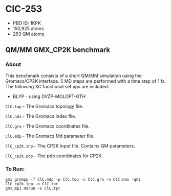 # ClC-253

* PBD ID: 1KPK
* 150,925 atoms
* 253 QM atoms

## QM/MM GMX_CP2K benchmark

### About

This benchmark consists of a short QM/MM simulation using the Gromacs/CP2K
interface. 
5 MD steps are performed with a time step of 1 fs. The following XC functional 
set ups are included:

* BLYP - using DVZP-MOLOPT-GTH


``ClC.top`` - The Gromacs topology file.

``ClC.ndx`` - The Gromacs index file.

``ClC.gro`` - The Gromacs coordinates file.

``ClC.mdp`` - The Gromacs Md parameter file.

``ClC_cp2k.inp`` - The CP2K input file. Contains QM parameters. 

``ClC_cp2k.pdp`` - The pdb coordinates for CP2K. 


### To Run: 

    gmx grompp -f ClC.mdp -p ClC.top -c ClC.gro -n ClC.ndx -qmi ClC_cp2k.inp -o ClC.tpr
    gmx_mpi mdrun -s ClC.tpr
